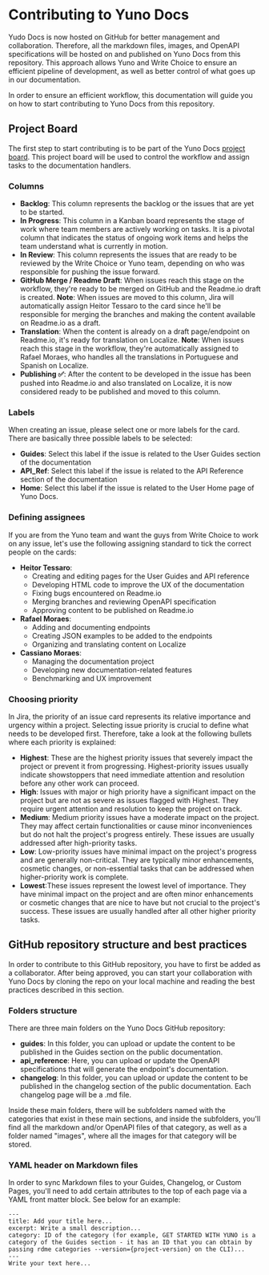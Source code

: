 # Contributing to Yuno Docs

Yudo Docs is now hosted on GitHub for better management and collaboration. Therefore, all the markdown files, images, and OpenAPI specifications will be hosted on and published on Yuno Docs from this repository. This approach allows Yuno and Write Choice to ensure an efficient pipeline of development, as well as better control of what goes up in our documentation. 

In order to ensure an efficient workflow, this documentation will guide you on how to start contributing to Yuno Docs from this repository. 

## Project Board
The first step to start contributing is to be part of the Yuno Docs [project board](https://writechoice.atlassian.net/jira/software/projects/YUNODOCS/boards/2). This project board will be used to control the workflow and assign tasks to the documentation handlers. 

### Columns
- **Backlog**: This column represents the backlog or the issues that are yet to be started.
- **In Progress**: This column in a Kanban board represents the stage of work where team members are actively working on tasks. It is a pivotal column that indicates the status of ongoing work items and helps the team understand what is currently in motion.
- **In Review**: This column represents the issues that are ready to be reviewed by the Write Choice or Yuno team, depending on who was responsible for pushing the issue forward.
- **GitHub Merge / Readme Draft**: When issues reach this stage on the workflow, they're ready to be merged on GitHub and the Readme.io draft is created. **Note**: When issues are moved to this column, Jira will automatically assign Heitor Tessaro to the card since he'll be responsible for merging the branches and making the content available on Readme.io as a draft.
- **Translation**: When the content is already on a draft page/endpoint on Readme.io, it's ready for translation on Localize. **Note**: When issues reach this stage in the workflow, they're automatically assigned to Rafael Moraes, who handles all the translations in Portuguese and Spanish on Localize.  
- **Publishing ✅**: After the content to be developed in the issue has been pushed into Readme.io and also translated on Localize, it is now considered ready to be published and moved to this column. 

### Labels
When creating an issue, please select one or more labels for the card. There are basically three possible labels to be selected:
- **Guides**: Select this label if the issue is related to the User Guides section of the documentation
- **API_Ref**: Select this label if the issue is related to the API Reference section of the documentation
- **Home**: Select this label if the issue is related to the User Home page of Yuno Docs.

### Defining assignees
If you are from the Yuno team and want the guys from Write Choice to work on any issue, let's use the following assigning standard to tick the correct people on the cards:
- **Heitor Tessaro**:
  - Creating and editing pages for the User Guides and API reference
  - Developing HTML code to improve the UX of the documentation
  - Fixing bugs encountered on Readme.io
  - Merging branches and reviewing OpenAPI specification
  - Approving content to be published on Readme.io
- **Rafael Moraes**:
  - Adding and documenting endpoints
  - Creating JSON examples to be added to the endpoints
  - Organizing and translating content on Localize
- **Cassiano Moraes**:
  - Managing the documentation project
  - Developing new documentation-related features
  - Benchmarking and UX improvement

### Choosing priority
In Jira, the priority of an issue card represents its relative importance and urgency within a project. Selecting issue priority is crucial to define what needs to be developed first. Therefore, take a look at the following bullets where each priority is explained:

- **Highest**: These are the highest priority issues that severely impact the project or prevent it from progressing. Highest-priority issues usually indicate showstoppers that need immediate attention and resolution before any other work can proceed.
- **High**: Issues with major or high priority have a significant impact on the project but are not as severe as issues flagged with Highest. They require urgent attention and resolution to keep the project on track.
- **Medium**: Medium priority issues have a moderate impact on the project. They may affect certain functionalities or cause minor inconveniences but do not halt the project's progress entirely. These issues are usually addressed after high-priority tasks.
- **Low**: Low-priority issues have minimal impact on the project's progress and are generally non-critical. They are typically minor enhancements, cosmetic changes, or non-essential tasks that can be addressed when higher-priority work is complete.
- **Lowest**:These issues represent the lowest level of importance. They have minimal impact on the project and are often minor enhancements or cosmetic changes that are nice to have but not crucial to the project's success. These issues are usually handled after all other higher priority tasks.

## GitHub repository structure and best practices
In order to contribute to this GitHub repository, you have to first be added as a collaborator. After being approved, you can start your collaboration with Yuno Docs by cloning the repo on your local machine and reading the best practices described in this section. 

### Folders structure
There are three main folders on the Yuno Docs GitHub repository:
- **guides**: In this folder, you can upload or update the content to be published in the Guides section on the public documentation.
- **api_reference**: Here, you can upload or update the OpenAPI specifications that will generate the endpoint's documentation.
- **changelog**: In this folder, you can upload or update the content to be published in the changelog section of the public documentation. Each changelog page will be a .md file.

Inside these main folders, there will be subfolders named with the categories that exist in these main sections, and inside the subfolders, you'll find all the markdown and/or OpenAPI files of that category, as well as a folder named "images", where all the images for that category will be stored. 

### YAML header on Markdown files
In order to sync Markdown files to your Guides, Changelog, or Custom Pages, you'll need to add certain attributes to the top of each page via a YAML front matter block. See below for an example:
```
---
title: Add your title here...
excerpt: Write a small description...
category: ID of the category (for example, GET STARTED WITH YUNO is a category of the Guides section - it has an ID that you can obtain by passing rdme categories --version={project-version} on the CLI)...
---
Write your text here...
```
